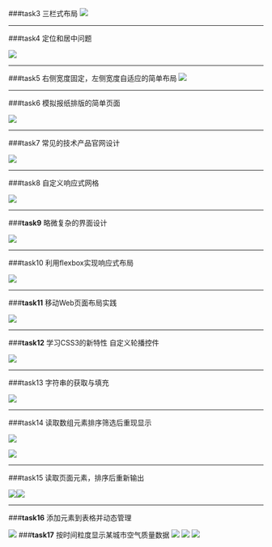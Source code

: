 ###task3
三栏式布局
![](http://i.imgur.com/I8RJ1jl.png)
***
###task4
定位和居中问题

![](http://i.imgur.com/ZL9S8dD.png)
***
###task5
右侧宽度固定，左侧宽度自适应的简单布局
![](http://i.imgur.com/3oLi2yC.png)
***
###task6
模拟报纸排版的简单页面

![](http://i.imgur.com/QtI4Tod.jpg)
***
###task7
常见的技术产品官网设计

![](http://i.imgur.com/3qk8wkQ.jpg)
***
###task8
自定义响应式网格

![](http://i.imgur.com/cOQBqnK.png)
***
###**task9**
略微复杂的界面设计

![](http://i.imgur.com/SJ3VIkf.jpg)
***
###task10
利用flexbox实现响应式布局

![](http://i.imgur.com/RIiF8iL.png)
***
###**task11**
移动Web页面布局实践

![](http://i.imgur.com/vmk4tgF.jpg)
***
###**task12**
学习CSS3的新特性
自定义轮播控件

![](http://i.imgur.com/7mP0iHs.png)
***
###task13
字符串的获取与填充

![](http://i.imgur.com/zER2ZLl.png)
***
###task14
读取数组元素排序筛选后重现显示

![](http://i.imgur.com/HSn7M35.png)

![](http://i.imgur.com/ROs70IY.png)
***
###task15
读取页面元素，排序后重新输出

![](http://i.imgur.com/cz76ErA.png)![](http://i.imgur.com/v2qd7zr.png)
***
###**task16**
添加元素到表格并动态管理

![](http://i.imgur.com/uJS5Yjl.png)
###**task17**
按时间粒度显示某城市空气质量数据
![](http://i.imgur.com/n36gr4K.png)
![](http://i.imgur.com/5zOPEhF.png)
![](http://i.imgur.com/YUUbZUP.png)